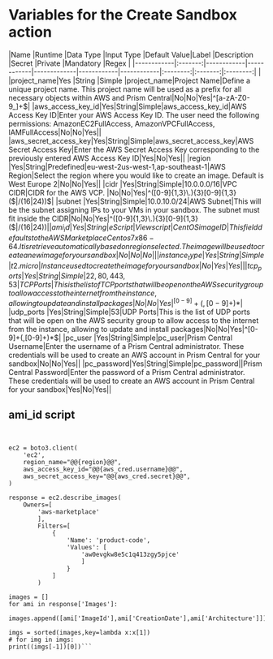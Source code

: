 # Variables for the Create Sandbox action

  |Name        |Runtime  |Data Type   |Input Type  |Default Value|Label       |Description |Secret    |Private  |Mandatory |Regex     |
  |------------|:-------:|------------|------------|-------------|------------|------------|:--------:|:-------:|:--------:|          |
  |project_name|Yes |String   |Simple      |project_name|Project Name|Define a unique project name. This project name will be used as a prefix for all necessary objects within AWS and Prism Central|No|No|Yes|^[a-zA-Z0-9\_]+$|
  |aws_access_key_id|Yes|String|Simple|aws_access_key_id|AWS Access Key ID|Enter your AWS Access Key ID. The user need the following permissions: AmazonEC2FullAccess, AmazonVPCFullAccess, IAMFullAccess|No|No|Yes||
  |aws_secret_access_key|Yes|String|Simple|aws_secret_access_key|AWS Secret Access Key|Enter the AWS Secret Access Key corresponding to the previously entered AWS Access Key ID|Yes|No|Yes||
  |region     |Yes|String|Predefined|eu-west-2us-west-1,ap-southeast-1|AWS Region|Select the region where you would like to create an image. Default is West Europe 2|No|No|Yes||
  |cidr       |Yes|String|Simple|10.0.0.0/16|VPC CIDR|CIDR for the AWS VCP. |No|No|Yes|^([0-9]{1,3}\.){3}[0-9]{1,3}($|/(16|24))$|
  |subnet     |Yes|String|Simple|10.0.10.0/24|AWS Subnet|This will be the subnet assigning IPs to your VMs in your sandbox. The subnet must fit inside the CIDR|No|No|Yes|^([0-9]{1,3}\.){3}[0-9]{1,3}($|/(16|24))$|
  |ami_id     |Yes|String|eScript|View script|CentOS image ID|This field defaults to the AWS Marketplace Centos 7 x86-64. It is retrieve automatically based on region selected. The image will be used to create a new image for your sandbox|No|No|No||
  |instance_type|Yes|String|Simple|t2.micro|Instance used to create the image for your sandbox|No|Yes|Yes||
  |tcp_ports  |Yes|String|Simple|22,80,443,53|TCP Ports|This is the list of TCP ports that will be open on the AWS security group to allow access to the internet from the instance, allowing to update and install packages|No|No|Yes|^[0-9]+(,[0-9]+)*$|
  |udp_ports  |Yes|String|Simple|53|UDP Ports|This is the list of UDP ports that will be open on the AWS security group to allow access to the internet from the instance, allowing to update and install packages|No|No|Yes|^[0-9]+(,[0-9]+)*$|
  |pc_user    |Yes|String|Simple|pc_user|Prism Central Username|Enter the username of a Prism Central administrator. These credentials will be used to create an AWS account in Prism Central for your sandbox|No|No|Yes||
  |pc_password|Yes|String|Simple|pc_password||Prism Central Password|Enter the password of a Prism Central administrator. These credentials will be used to create an AWS account in Prism Central for your sandbox|Yes|No|Yes||

## ami_id script
```import boto3


ec2 = boto3.client(
    'ec2',
    region_name="@@{region}@@",
    aws_access_key_id="@@{aws_cred.username}@@",
    aws_secret_access_key="@@{aws_cred.secret}@@",
)

response = ec2.describe_images(
    Owners=[
        'aws-marketplace'
        ],
        Filters=[
            {
                'Name': 'product-code',
                'Values': [
                    'aw0evgkw8e5c1q413zgy5pjce'
                    ]
                }
            ]
        )

images = []
for ami in response['Images']:
    images.append([ami['ImageId'],ami['CreationDate'],ami['Architecture']])

imgs = sorted(images,key=lambda x:x[1])
# for img in imgs:
print((imgs[-1])[0])```
